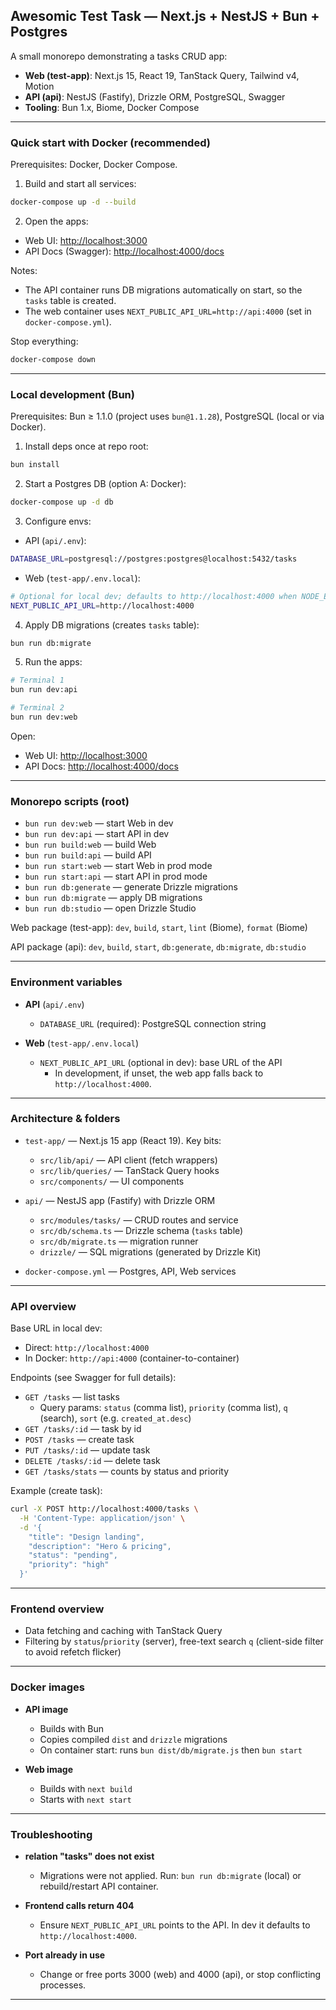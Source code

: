## Awesomic Test Task — Next.js + NestJS + Bun + Postgres

A small monorepo demonstrating a tasks CRUD app:

- **Web (test-app)**: Next.js 15, React 19, TanStack Query, Tailwind v4, Motion
- **API (api)**: NestJS (Fastify), Drizzle ORM, PostgreSQL, Swagger
- **Tooling**: Bun 1.x, Biome, Docker Compose

---

### Quick start with Docker (recommended)

Prerequisites: Docker, Docker Compose.

1) Build and start all services:

```bash
docker-compose up -d --build
```

2) Open the apps:

- Web UI: [http://localhost:3000](http://localhost:3000)
- API Docs (Swagger): [http://localhost:4000/docs](http://localhost:4000/docs)

Notes:

- The API container runs DB migrations automatically on start, so the `tasks` table is created.
- The web container uses `NEXT_PUBLIC_API_URL=http://api:4000` (set in `docker-compose.yml`).

Stop everything:

```bash
docker-compose down
```

---

### Local development (Bun)

Prerequisites: Bun ≥ 1.1.0 (project uses `bun@1.1.28`), PostgreSQL (local or via Docker).

1) Install deps once at repo root:

```bash
bun install
```

2) Start a Postgres DB (option A: Docker):

```bash
docker-compose up -d db
```

3) Configure envs:

- API (`api/.env`):

```bash
DATABASE_URL=postgresql://postgres:postgres@localhost:5432/tasks
```

- Web (`test-app/.env.local`):

```bash
# Optional for local dev; defaults to http://localhost:4000 when NODE_ENV=development
NEXT_PUBLIC_API_URL=http://localhost:4000
```

4) Apply DB migrations (creates `tasks` table):

```bash
bun run db:migrate
```

5) Run the apps:

```bash
# Terminal 1
bun run dev:api

# Terminal 2
bun run dev:web
```

Open:

- Web UI: [http://localhost:3000](http://localhost:3000)
- API Docs: [http://localhost:4000/docs](http://localhost:4000/docs)

---

### Monorepo scripts (root)

- `bun run dev:web` — start Web in dev
- `bun run dev:api` — start API in dev
- `bun run build:web` — build Web
- `bun run build:api` — build API
- `bun run start:web` — start Web in prod mode
- `bun run start:api` — start API in prod mode
- `bun run db:generate` — generate Drizzle migrations
- `bun run db:migrate` — apply DB migrations
- `bun run db:studio` — open Drizzle Studio

Web package (test-app): `dev`, `build`, `start`, `lint` (Biome), `format` (Biome)

API package (api): `dev`, `build`, `start`, `db:generate`, `db:migrate`, `db:studio`

---

### Environment variables

- **API** (`api/.env`)
  - `DATABASE_URL` (required): PostgreSQL connection string

- **Web** (`test-app/.env.local`)
  - `NEXT_PUBLIC_API_URL` (optional in dev): base URL of the API
    - In development, if unset, the web app falls back to `http://localhost:4000`.

---

### Architecture & folders

- `test-app/` — Next.js 15 app (React 19). Key bits:
  - `src/lib/api/` — API client (fetch wrappers)
  - `src/lib/queries/` — TanStack Query hooks
  - `src/components/` — UI components 


- `api/` — NestJS app (Fastify) with Drizzle ORM
  - `src/modules/tasks/` — CRUD routes and service
  - `src/db/schema.ts` — Drizzle schema (`tasks` table)
  - `src/db/migrate.ts` — migration runner
  - `drizzle/` — SQL migrations (generated by Drizzle Kit)

- `docker-compose.yml` — Postgres, API, Web services

---

### API overview

Base URL in local dev:

- Direct: `http://localhost:4000`
- In Docker: `http://api:4000` (container-to-container)

Endpoints (see Swagger for full details):

- `GET /tasks` — list tasks
  - Query params: `status` (comma list), `priority` (comma list), `q` (search), `sort` (e.g. `created_at.desc`)
- `GET /tasks/:id` — task by id
- `POST /tasks` — create task
- `PUT /tasks/:id` — update task
- `DELETE /tasks/:id` — delete task
- `GET /tasks/stats` — counts by status and priority

Example (create task):

```bash
curl -X POST http://localhost:4000/tasks \
  -H 'Content-Type: application/json' \
  -d '{
    "title": "Design landing",
    "description": "Hero & pricing",
    "status": "pending",
    "priority": "high"
  }'
```

---

### Frontend overview

- Data fetching and caching with TanStack Query
- Filtering by `status`/`priority` (server), free-text search `q` (client-side filter to avoid refetch flicker)

---

### Docker images

- **API image**
  - Builds with Bun
  - Copies compiled `dist` and `drizzle` migrations
  - On container start: runs `bun dist/db/migrate.js` then `bun start`

- **Web image**
  - Builds with `next build` 
  - Starts with `next start`

---

### Troubleshooting

- **relation "tasks" does not exist**
  - Migrations were not applied. Run: `bun run db:migrate` (local) or rebuild/restart API container.

- **Frontend calls return 404**
  - Ensure `NEXT_PUBLIC_API_URL` points to the API. In dev it defaults to `http://localhost:4000`.

- **Port already in use**
  - Change or free ports 3000 (web) and 4000 (api), or stop conflicting processes.

---







